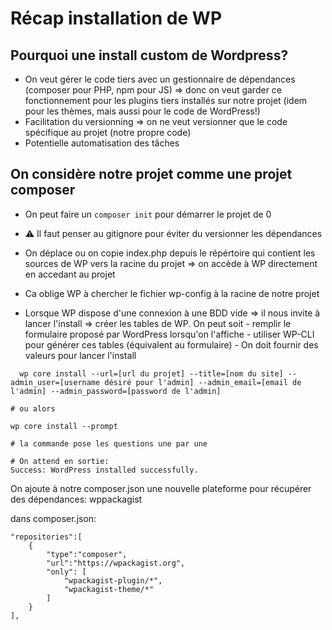 # Récap installation de WP

## Pourquoi une install custom de Wordpress?

- On veut gérer le code tiers avec un gestionnaire de dépendances (composer pour PHP, npm pour JS) => donc on veut garder ce fonctionnement pour les plugins tiers installés sur notre projet (idem pour les thèmes, mais aussi pour le code de WordPress!)
- Facilitation du versionning => on ne veut versionner que le code spécifique au projet (notre propre code)
- Potentielle automatisation des tâches

## On considère notre projet comme une projet composer

- On peut faire un `composer init` pour démarrer le projet de 0
- :warning: Il faut penser au gitignore pour éviter du versionner les dépendances
- On déplace ou on copie index.php depuis le répértoire qui contient les sources de WP vers la racine du projet => on accède à WP directement en accedant au projet
- Ca oblige WP à chercher le fichier wp-config à la racine de notre projet

- Lorsque WP dispose d'une connexion à une BDD vide => il nous invite à lancer l'install => créer les tables de WP. On peut soit 
      - remplir le formulaire proposé par WordPress lorsqu'on l'affiche
      - utiliser WP-CLI pour générer ces tables (équivalent au formulaire)
          - On doit fournir des valeurs pour lancer l'install
```
  wp core install --url=[url du projet] --title=[nom du site] --admin_user=[username désiré pour l'admin] --admin_email=[email de l'admin] --admin_password=[password de l'admin]

# ou alors

wp core install --prompt

# la commande pose les questions une par une

# On attend en sortie:
Success: WordPress installed successfully.
```

On ajoute à notre composer.json une nouvelle plateforme pour récupérer des dépendances: wppackagist

dans composer.json:
```
"repositories":[
    {
        "type":"composer",
        "url":"https://wpackagist.org",
        "only": [
            "wpackagist-plugin/*",
            "wpackagist-theme/*"
        ]
    }
],
```